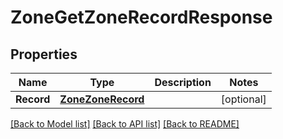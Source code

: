 # ZoneGetZoneRecordResponse

## Properties

Name | Type | Description | Notes
------------ | ------------- | ------------- | -------------
**Record** | [**ZoneZoneRecord**](zoneZoneRecord.md) |  | [optional] 

[[Back to Model list]](../README.md#documentation-for-models) [[Back to API list]](../README.md#documentation-for-api-endpoints) [[Back to README]](../README.md)


